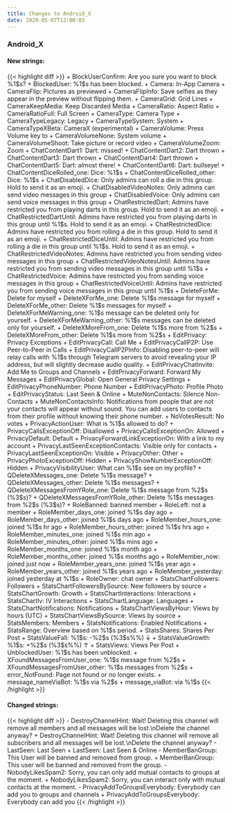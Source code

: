 ```yaml
---
title: Changes to Android_X
date: 2020-05-07T12:00:03
---
```

<h3>Android_X</h3>
<h4>New strings:</h4>
{{< highlight diff >}}
+ BlockUserConfirm: Are you sure you want to block %1$s?
+ BlockedUser: %1$s has been blocked.
+ Camera: In-App Camera
+ CameraFlip: Pictures as previewed
+ CameraFlipInfo: Save selfies as they appear in the preview without flipping them.
+ CameraGrid: Grid Lines
+ CameraKeepMedia: Keep Discarded Media
+ CameraRatio: Aspect Ratio
+ CameraRatioFull: Full Screen
+ CameraType: Camera Type
+ CameraTypeLegacy: Legacy
+ CameraTypeSystem: System
+ CameraTypeXBeta: CameraX (experimental)
+ CameraVolume: Press Volume key to
+ CameraVolumeNone: System volume
+ CameraVolumeShoot: Take picture or record video
+ CameraVolumeZoom: Zoom
+ ChatContentDart1: Dart: missed!
+ ChatContentDart2: Dart thrown
+ ChatContentDart3: Dart thrown
+ ChatContentDart4: Dart thrown
+ ChatContentDart5: Dart: almost there!
+ ChatContentDart6: Dart: bullseye!
+ ChatContentDiceRolled_one: Dice: %1$s
+ ChatContentDiceRolled_other: Dice: %1$s
+ ChatDisabledDice: Only admins can roll a die in this group. Hold to send it as an emoji.
+ ChatDisabledVideoNotes: Only admins can send video messages in this group
+ ChatDisabledVoice: Only admins can send voice messages in this group
+ ChatRestrictedDart: Admins have restricted you from playing darts in this group. Hold to send it as an emoji.
+ ChatRestrictedDartUntil: Admins have restricted you from playing darts in this group until %1$s. Hold to send it as an emoji.
+ ChatRestrictedDice: Admins have restricted you from rolling a die in this group. Hold to send it as an emoji.
+ ChatRestrictedDiceUntil: Admins have restricted you from rolling a die in this group until %1$s. Hold to send it as an emoji.
+ ChatRestrictedVideoNotes: Admins have restricted you from sending video messages in this group
+ ChatRestrictedVideoNotesUntil: Admins have restricted you from sending video messages in this group until %1$s
+ ChatRestrictedVoice: Admins have restricted you from sending voice messages in this group
+ ChatRestrictedVoiceUntil: Admins have restricted you from sending voice messages in this group until %1$s
+ DeleteForMe: Delete for myself
+ DeleteXForMe_one: Delete %1$s message for myself
+ DeleteXForMe_other: Delete %1$s messages for myself
+ DeleteXForMeWarning_one: %1$s message can be deleted only for yourself.
+ DeleteXForMeWarning_other: %1$s messages can be deleted only for yourself.
+ DeleteXMoreFrom_one: Delete %1$s more from %2$s
+ DeleteXMoreFrom_other: Delete %1$s more from %2$s
+ EditPrivacy: Privacy Exceptions
+ EditPrivacyCall: Call Me
+ EditPrivacyCallP2P: Use Peer-to-Peer in Calls
+ EditPrivacyCallP2PInfo: Disabling peer-to-peer will relay calls with %1$s through Telegram servers to avoid revealing your IP address, but will slightly decrease audio quality.
+ EditPrivacyChatInvite: Add Me to Groups and Channels
+ EditPrivacyForward: Forward My Messages
+ EditPrivacyGlobal: Open General Privacy Settings
+ EditPrivacyPhoneNumber: Phone Number
+ EditPrivacyPhoto: Profile Photo
+ EditPrivacyStatus: Last Seen & Online
+ MuteNonContacts: Silence Non-Contacts
+ MuteNonContactsInfo: Notifications from people that are not your contacts will appear without sound. You can add users to contacts from their profile without knowing their phone number.
+ NoVotesResult: No votes
+ PrivacyActionUser: What is %1$s allowed to do?
+ PrivacyCallsExceptionOff: Disallowed
+ PrivacyCallsExceptionOn: Allowed
+ PrivacyDefault: Default
+ PrivacyForwardLinkExceptionOn: With a link to my account
+ PrivacyLastSeenExceptionContacts: Visible only for contacts
+ PrivacyLastSeenExceptionOn: Visible
+ PrivacyOther: Other
+ PrivacyPhotoExceptionOff: Hidden
+ PrivacyShowNumberExceptionOff: Hidden
+ PrivacyVisibilityUser: What can %1$s see on my profile?
+ QDeleteXMessages_one: Delete %1$s message?
+ QDeleteXMessages_other: Delete %1$s messages?
+ QDeleteXMessagesFromYRole_one: Delete %1$s message from %2$s (%3$s)?
+ QDeleteXMessagesFromYRole_other: Delete %1$s messages from %2$s (%3$s)?
+ RoleBanned: banned member
+ RoleLeft: not a member
+ RoleMember_days_one: joined %1$s day ago
+ RoleMember_days_other: joined %1$s days ago
+ RoleMember_hours_one: joined %1$s hr ago
+ RoleMember_hours_other: joined %1$s hrs ago
+ RoleMember_minutes_one: joined %1$s min ago
+ RoleMember_minutes_other: joined %1$s mins ago
+ RoleMember_months_one: joined %1$s month ago
+ RoleMember_months_other: joined %1$s months ago
+ RoleMember_now: joined just now
+ RoleMember_years_one: joined %1$s year ago
+ RoleMember_years_other: joined %1$s years ago
+ RoleMember_yesterday: joined yesterday at %1$s
+ RoleOwner: chat owner
+ StatsChartFollowers: Followers
+ StatsChartFollowersBySource: New followers by source
+ StatsChartGrowth: Growth
+ StatsChartInteractions: Interactions
+ StatsChartIv: IV Interactions
+ StatsChartLanguage: Languages
+ StatsChartNotifications: Notifications
+ StatsChartViewsByHour: Views by hours (UTC)
+ StatsChartViewsBySource: Views by source
+ StatsMembers: Members
+ StatsNotifications: Enabled Notifications
+ StatsRange: Overview based on %1$s period.
+ StatsShares: Shares Per Post
+ StatsValueFall: %1$s: -%2$s (%3$s%%) ↓
+ StatsValueGrowth: %1$s: +%2$s (%3$s%%) ↑
+ StatsViews: Views Per Post
+ UnblockedUser: %1$s has been unblocked.
+ XFoundMessagesFromUser_one: %1$s message from %2$s
+ XFoundMessagesFromUser_other: %1$s messages from %2$s
+ error_NotFound: Page not found or no longer exists.
+ message_nameViaBot: %1$s via %2$s
+ message_viaBot: via %1$s
{{< /highlight >}}

<h4>Changed strings:</h4>
{{< highlight diff >}}
- DestroyChannelHint: Wait! Deleting this channel will remove all members and all messages will be lost.\nDelete the channel anyway?
+ DestroyChannelHint: Wait! Deleting this channel will remove all subscribers and all messages will be lost.\nDelete the channel anyway?
- LastSeen: Last Seen
+ LastSeen: Last Seen & Online
- MemberBanGroup: This User will be banned and removed from group.
+ MemberBanGroup: This user will be banned and removed from the group.
- NobodyLikesSpam2: Sorry, you can only add mutual contacts to groups at the moment.
+ NobodyLikesSpam2: Sorry, you can interact only with mutual contacts at the moment.
- PrivacyAddToGroupsEverybody: Everybody can add you to groups and channels
+ PrivacyAddToGroupsEverybody: Everybody can add you
{{< /highlight >}}
